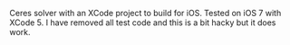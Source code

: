 Ceres solver with an XCode project to build for iOS. Tested on iOS 7 with XCode 5. I have removed all test code and this is a bit hacky but it does work.
